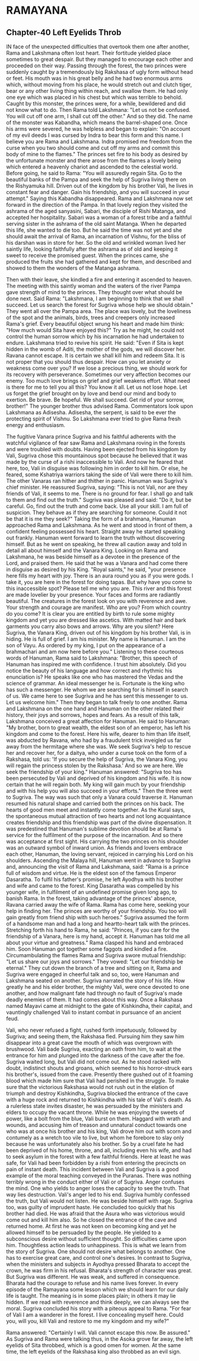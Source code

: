 # RAMAYANA
## Chapter-40 Left Eyelids Throb

IN face of the unexpected difficulties that overtook them one after another, Rama and Lakshmana often lost heart. Their fortitude yielded place sometimes to great despair. But they managed to encourage each other and proceeded on their way. Passing through the forest, the two princes were suddenly caught by a tremendously big Rakshasa of ugly form without head or feet. His mouth was in his great belly and he had two enormous arms which, without moving from his place, he would stretch out and clutch tiger, bear or any other living thing within reach, and swallow them. He had only one eye which was placed in his chest but which was terrible to behold. Caught by this monster, the princes were, for a while, bewildered and did not know what to do. Then Rama told Lakshmana: "Let us not be confused. You will cut off one arm, I shall cut off the other." And so they did. The name of the monster was Kabandha, which means the barrel-shaped one. Once his arms were severed, he was helpless and began to explain: "On account of my evil deeds I was cursed by Indra to bear this form and this name. I believe you are Rama and Lakshmana. Indra promised me freedom from the curse when you two should come and cut off my arms and commit this body of mine to the flames." The princes set fire to his body as desired by the unfortunate monster and there arose from the flames a lovely being which entered a heavenly chariot and ascended to the celestial world. Before going, he said to Rama: "You will assuredly regain Sita. Go to the beautiful banks of the Pampa and seek the help of Sugriva living there on the Rishyamuka hill. Driven out of the kingdom by his brother Vali, he lives in constant fear and danger. Gain his friendship, and you will succeed in your attempt." Saying this Kabandha disappeared. Rama and Lakshmana now set forward in the direction of the Pampa. In that lovely region they visited the ashrama of the aged sanyasini, Sabari, the disciple of Rishi Matanga, and accepted her hospitality. Sabari was a woman of a forest tribe and a faithful serving sister in the ashrama of the old saint Matanga. When he departed this life, she wanted to die too. But he said the time was not yet and she should await the arrival of Rama, an incarnation of Vishnu, for the bliss of his darshan was in store for her. So the old and wrinkled woman lived her saintly life, looking faithfully after the ashrama as of old and keeping it sweet to receive the promised guest. When the princes came, she produced the fruits she had gathered and kept for them, and described and showed to them the wonders of the Matanga ashrama.

Then with their leave, she kindled a fire and entering it ascended to heaven. The meeting with this saintly woman and the waters of the river Pampa gave strength of mind to the princes. They thought over what should be done next. Said Rama: "Lakshmana, I am beginning to think that we shall succeed. Let us search the forest for Sugriva whose help we should obtain." They went all over the Pampa area. The place was lovely, but the loveliness of the spot and the animals, birds, trees and creepers only increased Rama's grief. Every beautiful object wrung his heart and made him think: "How much would Sita have enjoyed this?" Try as he might, he could not control the human sorrow which by his incarnation he had undertaken to endure. Lakshmana tried to revive his spirit. He said: "Even if Sita is kept hidden in the womb of Aditi, the mother of the gods, we will discover her. Ravana cannot escape. It is certain we shall kill him and redeem Sita. It is not proper that you should thus despair. How can you let anxiety or weakness come over you? If we lose a precious thing, we should work for its recovery with perseverance. Sometimes our very affection becomes our enemy. Too much love brings on grief and grief weakens effort. What need is there for me to tell you all this? You know it all. Let us not lose hope. Let us forget the grief brought on by love and bend our mind and body to exertion. Be brave. Be hopeful. We shall succeed. Get rid of your sorrow, brother!" The younger brother thus advised Rama. Commentators look upon Lakshmana as Adisesha. Adisesha, the serpent, is said to be ever the protecting spirit of Vishnu. So Lakshmana ever tried to give Rama fresh energy and enthusiasm.

The fugitive Vanara prince Sugriva and his faithful adherents with the watchful vigilance of fear saw Rama and Lakshmana roving in the forests and were troubled with doubts. Having been ejected from his kingdom by Vali, Sugriva chose this mountainous spot because he believed that it was made by the curse of a rishi inaccessible to Vali. And now he feared that here, too, Vali in disguise was following him in order to kill him. Or else, he feared, some Kshatriya warriors taking the side of Vali were there to kill him. The other Vanaras ran hither and thither in panic. Hanuman was Sugriva's chief minister. He reassured Sugriva, saying: "This is not Vali, nor are they friends of Vali, it seems to me. There is no ground for fear. I shall go and talk to them and find out the truth." Sugriva was pleased and said: "Do it, but be careful. Go, find out the truth and come back. Use all your skill. I am full of suspicion. They behave as if they are searching for someone. Could it not be that it is me they seek?" Taking the form of a brahmana, Hanuman approached Rama and Lakshmana. As he went and stood in front of them, a confident feeling possessed his heart. Straight away he started speaking out frankly. Hanuman went forward to learn the truth without discovering himself. But as he went on speaking, he threw all caution away and told in detail all about himself and the Vanara King. Looking on Rama and Lakshmana, he was beside himself as a devotee in the presence of the Lord, and praised them. He said that he was a Vanara and had come there in disguise as desired by his King. "Royal saints," he said, "your presence here fills my heart with joy. There is an aura round you as if you were gods. I take it, you are here in the forest for doing tapas. But why have you come to this inaccessible spot? Please tell me who you are. This river and this forest are made lovelier by your presence. Your faces and forms are radiantly beautiful. The creatures in the forest look on you with reverence and awe. Your strength and courage are manifest. Who are you? From which country do you come? It is clear you are entitled by birth to rule some mighty kingdom and yet you are dressed like ascetics. With matted hair and bark garments you carry also bows and arrows. Why are you silent? Here Sugriva, the Vanara King, driven out of his kingdom by his brother Vali, is in hiding. He is full of grief. I am his minister. My name is Hanuman. I am the son of Vayu. As ordered by my king, I put on the appearance of a brahmachari and am now here before you." Listening to these courteous words of Hanuman, Rama said to Lakshmana: "Brother, this speech of Hanuman has inspired me with confidence. I trust him absolutely. Did you notice the beauty of his language and how correct and rhythmic his enunciation is? He speaks like one who has mastered the Vedas and the science of grammar. An ideal messenger he is. Fortunate is the king who has such a messenger. He whom we are searching for is himself in search of us. We came here to see Sugriva and he has sent this messenger to us. Let us welcome him." Then they began to talk freely to one another. Rama and Lakshmana on the one hand and Hanuman on the other related their history, their joys and sorrows, hopes and fears. As a result of this talk, Lakshmana conceived a great affection for Hanuman. He said to Hanuman: "My brother, born to great wealth, the eldest son of an emperor, has left his kingdom and come to the forest. Here his wife, dearer to him than life itself, was abducted by Ravana, who had by a fraudulent trick inveigled us far away from the hermitage where she was. We seek Sugriva's help to rescue her and recover her, for a daitya, who under a curse took on the form of a Rakshasa, told us: 'If you secure the help of Sugriva, the Vanara King, you will regain the princess stolen by the Rakshasa.' And so we are here. We seek the friendship of your king." Hanuman answered: "Sugriva too has been persecuted by Vali and deprived of his kingdom and his wife. It is now certain that he will regain both. My king will gain much by your friendship and with his help you will also succeed in your efforts." Then the three went to Sugriva. The way was such that only a Vanara could traverse it. Hanuman resumed his natural shape and carried both the princes on his back. The hearts of good men meet and instantly come together. As the Kural says, the spontaneous mutual attraction of two hearts and not long acquaintance creates friendship and this friendship was part of the divine dispensation. It was predestined that Hanuman's sublime devotion should be at Rama's service for the fulfilment of the purpose of the incarnation. And so there was acceptance at first sight. His carrying the two princes on his shoulder was an outward symbol of inward union. As friends and lovers embrace each other, Hanuman, the loving servant, rejoiced in carrying his Lord on his shoulders. Ascending the Malaya hill, Hanuman went in advance to Sugriva and, announcing the visit of Rama and Lakshmana, said:
"Rama is a prince full of wisdom and virtue. He is the eldest son of the famous Emperor Dasaratha. To fulfil his father's promise, he left Ayodhya with his brother and wife and came to the forest. King Dasaratha was compelled by his younger wife, in fulfilment of an undefined promise given long ago, to banish Rama. In the forest, taking advantage of the princes' absence, Ravana carried away the wife of Rama. Rama has come here, seeking your help in finding her. The princes are worthy of your friendship. You too will gain greatly from friend ship with such heroes." Sugriva assumed the form of a handsome man and had a long and heartto-heart talk with the princes. Stretching forth his hand to Rama, he said: "Princes, if you care for the friendship of a Vanara, here is my hand, accept it. Hanuman has told me all about your virtue and greatness." Rama clasped his hand and embraced him. Soon Hanuman got together some faggots and kindled a fire. Circumambulating the flames Rama and Sugriva swore mutual friendship: "Let us share our joys and sorrows." They vowed: "Let our friendship be eternal." They cut down the branch of a tree and sitting on it, Rama and Sugriva were engaged in cheerful talk and so, too, were Hanuman and Lakshmana seated on another. Sugriva narrated the story of his life. How greatly he and his elder brother, the mighty Vali, were once devoted to one another, and how malignant fate had through no fault of Sugriva's made deadly enemies of them. It had comes about this way. Once a Rakshasa named Mayavi came at midnight to the gate of Kishkindha, their capital, and vauntingly challenged Vali to instant combat in pursuance of an ancient feud.

Vali, who never refused a fight, rushed forth impetuously, followed by Sugriva; and seeing them, the Rakshasa fled. Pursuing him they saw him disappear into a great cave the mouth of which was overgrown with brushwood. Vali bade Sugriva, exacting an oath from him, to wait at the entrance for him and plunged into the darkness of the cave after the foe. Sugriva waited long, but Vali did not come out. As he stood racked with doubt, indistinct shouts and groans, which seemed to his horror-struck ears his brother's, issued from the cave. Presently there gushed out of it foaming blood which made him sure that Vali had perished in the struggle. To make sure that the victorious Rakshasa would not rush out in the elation of triumph and destroy Kishkindha, Sugriva blocked the entrance of the cave with a huge rock and returned to Kishkindha with his tale of Vali's death. As a rulerless state invites disaster, he was persuaded by the ministers and elders to occupy the vacant throne. While he was enjoying the sweets of power, like a bolt from the blue, Vali burst on them. Haggard with wrath and wounds, and accusing him of treason and unnatural conduct towards one who was at once his brother and his king, Vali drove him out with scorn and contumely as a wretch too vile to live, but whom he forebore to slay only because he was unfortunately also his brother. So by a cruel fate he had been deprived of his home, throne, and all, including even his wife, and had to seek asylum in the forest with a few faithful friends. Here at least he was safe, for Vali had been forbidden by a rishi from entering the precincts on pain of instant death. This incident between Vali and Sugriva is a good example of the moral teaching conveyed in the Puranas. There was nothing terribly wrong in the conduct either of Vali or of Sugriva. Anger confuses the mind. One who yields to anger loses the capacity to see the truth. That way lies destruction. Vali's anger led to his end. Sugriva humbly confessed the truth, but Vali would not listen. He was beside himself with rage. Sugriva too, was guilty of imprudent haste. He concluded too quickly that his brother had died. He was afraid that the Asura who was victorious would come out and kill him also. So he closed the entrance of the cave and returned home. At first he was not keen on becoming king and yet he allowed himself to be persuaded by the people. He yielded to a subconscious desire without sufficient thought. So difficulties came upon him. Thoughtless action leads to unhappiness. This is what we learn from the story of Sugriva. One should not desire what belongs to another. One has to exercise great care, and control one's desires. In contrast to Sugriva, when the ministers and subjects in Ayodhya pressed Bharata to accept the crown, he was firm in his refusal. Bharata's strength of character was great. But Sugriva was different. He was weak, and suffered in consequence. Bharata had the courage to refuse and his name lives forever. In every episode of the Ramayana some lesson which we should learn for our daily life is taught. The meaning is in some places plain; in others it may lie hidden. If we read with reverence and think deeply, we can always see the moral. Sugriva concluded his story with a piteous appeal to Rama. "For fear of Vali I am a wanderer in the forest. I live concealing myself here. Could you, will you, kill Vali and restore to me my kingdom and my wife?"

Rama answered: "Certainly I will. Vali cannot escape this now. Be assured." As Sugriva and Rama were talking thus, in the Asoka grove far away, the left eyelids of Sita throbbed, which is a good omen for women. At the same time, the left eyelids of the Rakshasa king also throbbed as an evil sign.